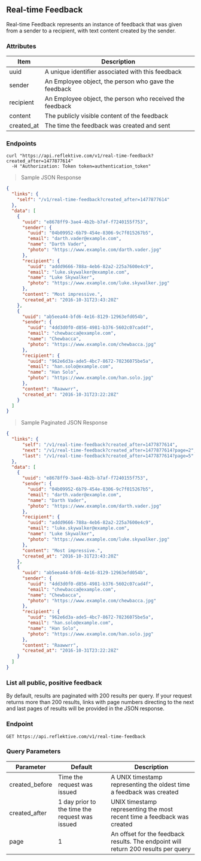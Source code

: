 ## Real-time Feedback

Real-time Feedback represents an instance of feedback that was given from a sender to a recipient, with
text content created by the sender.

### Attributes

Item        | Description
----        | -----------
uuid        | A unique identifier associated with this feedback
sender      | An Employee object, the person who gave the feedback
recipient   | An Employee object, the person who received the feedback
content     | The publicly visible content of the feedback
created_at  | The time the feedback was created and sent

### Endpoints

```shell
curl "https://api.reflektive.com/v1/real-time-feedback?created_after=1477877614"
  -H "Authorization: Token token=authentication_token"
```

> Sample JSON Response

```json
{
  "links": {
    "self": "/v1/real-time-feedback?created_after=1477877614"
  },
  "data": [
    {
      "uuid": "e8678ff9-3ae4-4b2b-b7af-f7240155f753",
      "sender": {
        "uuid": "04b09952-6b79-454e-8306-9c7f015267b5",
        "email": "darth.vader@example.com",
        "name": "Darth Vader",
        "photo": "https://www.example.com/darth.vader.jpg"
      },
      "recipient": {
        "uuid": "addd9666-788a-4eb6-82a2-225a7600e4c9",
        "email": "luke.skywalker@example.com",
        "name": "Luke Skywalker",
        "photo": "https://www.example.com/luke.skywalker.jpg"
      },
      "content": "Most impressive.",
      "created_at": "2016-10-31T23:43:20Z"
    },
    {
      "uuid": "ab5eea44-bfd6-4e16-8129-12963efd054b",
      "sender": {
        "uuid": "4dd3d0f0-d856-4981-b376-5602c07cad4f",
        "email": "chewbacca@example.com",
        "name": "Chewbacca",
        "photo": "https://www.example.com/chewbacca.jpg"
      },
      "recipient": {
        "uuid": "962e6d3a-ade5-4bc7-8672-70236075be5a",
        "email": "han.solo@example.com",
        "name": "Han Solo",
        "photo": "https://www.example.com/han.solo.jpg"
      },
      "content": "Raawwrr",
      "created_at": "2016-10-31T23:22:28Z"
    }
  ]
}
```
> Sample Paginated JSON Response

```json
{
  "links": {
      "self": "/v1/real-time-feedback?created_after=1477877614",
      "next": "/v1/real-time-feedback?created_after=1477877614?page=2",
      "last": "/v1/real-time-feedback?created_after=1477877614?page=5"
  },
  "data": [
    {
      "uuid": "e8678ff9-3ae4-4b2b-b7af-f7240155f753",
      "sender": {
        "uuid": "04b09952-6b79-454e-8306-9c7f015267b5",
        "email": "darth.vader@example.com",
        "name": "Darth Vader",
        "photo": "https://www.example.com/darth.vader.jpg"
      },
      "recipient": {
        "uuid": "addd9666-788a-4eb6-82a2-225a7600e4c9",
        "email": "luke.skywalker@example.com",
        "name": "Luke Skywalker",
        "photo": "https://www.example.com/luke.skywalker.jpg"
      },
      "content": "Most impressive.",
      "created_at": "2016-10-31T23:43:20Z"
    },
    {
      "uuid": "ab5eea44-bfd6-4e16-8129-12963efd054b",
      "sender": {
        "uuid": "4dd3d0f0-d856-4981-b376-5602c07cad4f",
        "email": "chewbacca@example.com",
        "name": "Chewbacca",
        "photo": "https://www.example.com/chewbacca.jpg"
      },
      "recipient": {
        "uuid": "962e6d3a-ade5-4bc7-8672-70236075be5a",
        "email": "han.solo@example.com",
        "name": "Han Solo",
        "photo": "https://www.example.com/han.solo.jpg"
      },
      "content": "Raawwrr",
      "created_at": "2016-10-31T23:22:28Z"
    }
  ]
}
```

### List all public, positive feedback

By default, results are paginated with 200 results per query. If your request returns more than 200 results,
links with page numbers directing to the next and last pages of results will be provided in the JSON response.

### Endpoint

`GET https://api.reflektive.com/v1/real-time-feedback`

### Query Parameters

Parameter       | Default                                        | Description
---------       | -------                                        | -----------
created_before  | Time the request was issued                    | A UNIX timestamp representing the oldest time a feedback was created
created_after   | 1 day prior to the time the request was issued | UNIX timestamp representing the most recent time a feedback was created
page            | 1                                              | An offset for the feedback results. The endpoint will return 200 results per query
